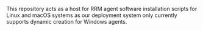 This repository acts as a host for RRM agent software installation scripts for Linux and macOS systems as our deployment system only currently supports dynamic creation for Windows agents.
